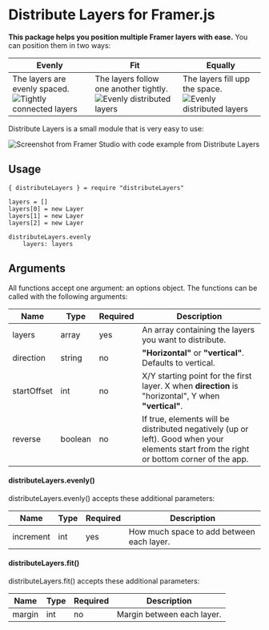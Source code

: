 # Distribute Layers for Framer.js
**This package helps you position multiple Framer layers with ease.** You can position them in two ways:

Evenly | Fit | Equally
---|---|---
The layers are evenly spaced. ![Tightly connected layers](https://cloud.githubusercontent.com/assets/875708/15611898/c97e50fc-242c-11e6-89f7-d0d7bed3e19a.png) | The layers follow one another tightly. ![Evenly distributed layers](https://cloud.githubusercontent.com/assets/875708/15611897/c95fd10e-242c-11e6-9d8c-1d34512dfcab.png) | The layers fill upp the space. ![Evenly distributed layers](https://cloud.githubusercontent.com/assets/875708/15611897/c95fd10e-242c-11e6-9d8c-1d34512dfcab.png)

Distribute Layers is a small module that is very easy to use:

![Screenshot from Framer Studio with code example from Distribute Layers](https://cloud.githubusercontent.com/assets/875708/15625770/1a40d56e-24b4-11e6-98ca-e1164fac46e2.jpg)

## Usage

```
{ distributeLayers } = require "distributeLayers"

layers = []
layers[0] = new Layer
layers[1] = new Layer
layers[2] = new Layer

distributeLayers.evenly
	layers: layers
```

## Arguments
All functions accept one argument: an options object. The functions can be called with the following arguments:

Name | Type | Required | Description
---|---|---|---
layers | array | yes | An array containing the layers you want to distribute.
direction | string | no | **"Horizontal"** or **"vertical"**. Defaults to vertical.
startOffset | int | no | X/Y starting point for the first layer. X when **direction** is "horizontal", Y when **"vertical"**.
reverse | boolean | no | If true, elements will be distributed negatively (up or left). Good when your elements start from the right or bottom corner of the app.

#### distributeLayers.evenly()
distributeLayers.evenly() accepts these additional parameters:

Name | Type | Required | Description
---|---|---|---
increment | int | yes | How much space to add between each layer.

#### distributeLayers.fit()
distributeLayers.fit() accepts these additional parameters:

Name | Type | Required | Description
---|---|---|---
margin | int | no | Margin between each layer.

